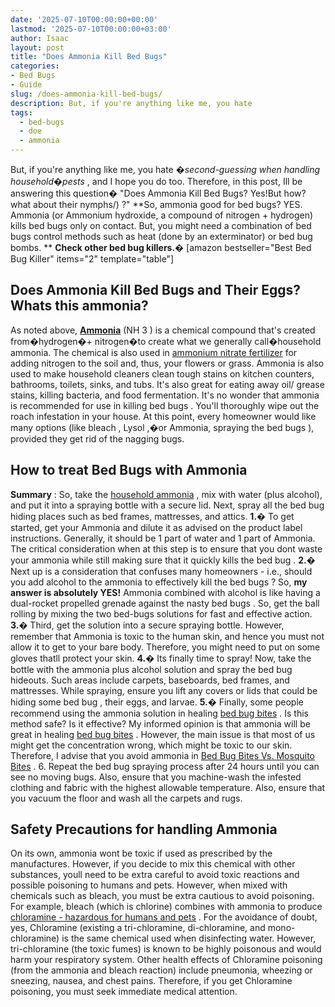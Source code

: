 ```yaml
---
date: '2025-07-10T00:00:00+00:00'
lastmod: '2025-07-10T00:00:00+03:00'
author: Isaac
layout: post
title: "Does Ammonia Kill Bed Bugs"
categories:
- Bed Bugs
- Guide
slug: /does-ammonia-kill-bed-bugs/
description: But, if you're anything like me, you hate
tags: 
  - bed-bugs
  - ​​doe
  - ammonia
---
```

But, if you're anything like me, you hate
*�second-guessing when handling household�pests*
, and I hope you do too. Therefore, in this post, Ill be answering this question� "Does Ammonia Kill Bed Bugs? Yes!But how? what about their
nymphs/)
?"
**So, ammonia good for bed bugs? YES. Ammonia (or Ammonium hydroxide, a compound of nitrogen + hydrogen) kills bed bugs only on contact. But, you might need a combination of bed bugs control methods such as heat (done by an exterminator) or bed bug bombs. **
**Check other bed bug killers.�**
[amazon bestseller="Best Bed Bug Killer" items="2" template="table"]
## Does Ammonia Kill Bed Bugs and Their Eggs? Whats this ammonia?
As noted above,
[**Ammonia**](https://en.wikipedia.org/wiki/Ammonia)
(NH
3
) is a chemical compound that's created from�hydrogen�+ nitrogen�to create what we generally call�household ammonia.
The chemical is also used in
[ammonium nitrate fertilizer](https://www.tfi.org/sites/default/files/documents/ammoniafactsheet.pdf)
for adding nitrogen to the soil and, thus, your flowers or grass.
Ammonia is also used to make household cleaners clean tough stains on kitchen counters, bathrooms, toilets, sinks, and tubs.
It's also great for eating away oil/ grease stains, killing bacteria, and food fermentation. It's no wonder that ammonia is
recommended for use in killing bed bugs
.
You'll thoroughly wipe out the roach infestation in your house. At this point, every homeowner would like many options (like
bleach
,
Lysol
,�or Ammonia,
spraying the bed bugs
), provided they get rid of the nagging bugs.
## How to treat Bed Bugs with Ammonia
**Summary**
: So, take the
[household ammonia](https://www.amazon.com/dp/B00LOUJOUC/?tag=p-policy-20)
, mix with water (plus alcohol), and put it into a spraying bottle with a secure lid. Next,
spray all the bed bug
hiding places such as bed frames, mattresses, and attics.
**1.�**
To get started, get your Ammonia and dilute it as advised on the product label instructions. Generally, it should be 1 part of water and 1 part of Ammonia.
The critical consideration when at this step is to ensure that you dont waste your ammonia while still making sure that it quickly
kills the bed bug
.
**2.�**
Next up is a consideration that confuses many homeowners - i.e., should you add alcohol to the ammonia to effectively
kill the bed bugs
?
So,
**my answer is  absolutely YES!**
Ammonia combined with alcohol is like having a dual-rocket propelled grenade against the
nasty bed bugs
. So, get the ball rolling by mixing the two bed-bugs solutions for fast and effective action.
**3.�**
Third, get the solution into a secure spraying bottle. However, remember that Ammonia is toxic to the human skin, and hence you must not allow it to get to your bare body. Therefore, you might need to put on some gloves thatll protect your skin.
**4.�**
Its finally time to spray! Now, take the bottle with the ammonia
plus alcohol solution and spray the bed bug
hideouts. Such areas include carpets, baseboards, bed frames, and mattresses. While spraying, ensure you lift any covers or lids that could be
hiding some bed bug
, their eggs, and larvae.
**5.�**
Finally, some people recommend using the ammonia solution in healing
[bed bug bites](https://pestpolicy.com/pictures-of-bed-bug-bites/)
. Is this method safe? Is it effective? My informed opinion is that ammonia will be great in healing
[bed bug bites](https://pestpolicy.com/can-bed-bugs-bite-through-clothing/)
.
However, the main issue is that most of us might get the concentration wrong, which might be toxic to our skin. Therefore, I advise that you avoid ammonia in
[Bed Bug Bites Vs. Mosquito Bites](https://pestpolicy.com/bed-bug-bites-vs-mosquito-bites/)
.
6. Repeat the bed bug spraying process after 24 hours until you can see no moving bugs. Also, ensure that you machine-wash the infested clothing and fabric with the highest allowable temperature. Also, ensure that you vacuum the floor and wash all the carpets and rugs.
## Safety Precautions for handling Ammonia
On its own, ammonia wont be toxic if used as prescribed by the manufactures. However, if you decide to mix this chemical with other substances, youll need to be extra careful to avoid toxic reactions and possible poisoning to humans and pets.
However, when mixed with chemicals such as bleach, you must be extra cautious to avoid poisoning. For example, bleach (which is chlorine) combines with ammonia to produce
[chloramine - hazardous for humans and pets](https://www.thoughtco.com/bleach-and-ammonia-chemical-reaction-609280)
.
For the avoidance of doubt, yes, Chloramine (existing a tri-chloramine, di-chloramine, and mono-chloramine) is the same chemical used when disinfecting water.
However, tri-chloramine (the toxic fumes) is known to be highly poisonous and would harm your respiratory system.
Other health effects of Chloramine poisoning (from the ammonia and bleach reaction) include pneumonia, wheezing or sneezing, nausea, and chest pains. Therefore, if you get Chloramine poisoning, you must seek immediate medical attention.
